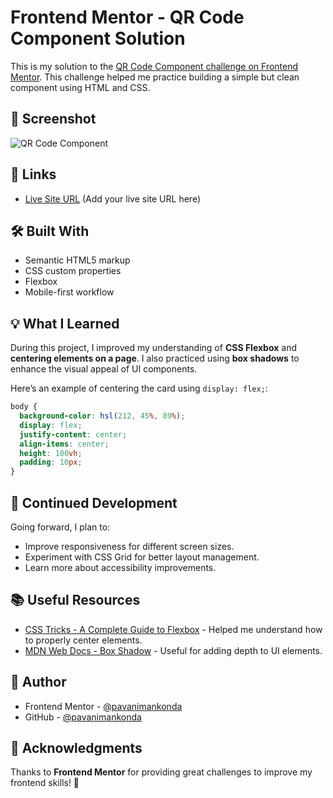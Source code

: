 # Frontend Mentor - QR Code Component Solution

This is my solution to the [QR Code Component challenge on Frontend Mentor](https://www.frontendmentor.io/challenges/qr-code-component-iux_sIO_H). This challenge helped me practice building a simple but clean component using HTML and CSS.

## 📸 Screenshot

![QR Code Component](Screenshot.jpg)

## 🔗 Links

- [Live Site URL](#) (Add your live site URL here)

## 🛠️ Built With

- Semantic HTML5 markup
- CSS custom properties
- Flexbox
- Mobile-first workflow

## 💡 What I Learned

During this project, I improved my understanding of **CSS Flexbox** and **centering elements on a page**. I also practiced using **box shadows** to enhance the visual appeal of UI components.

Here’s an example of centering the card using `display: flex;`:

```css
body {
  background-color: hsl(212, 45%, 89%);
  display: flex;
  justify-content: center;
  align-items: center;
  height: 100vh;
  padding: 10px;
}
```

## 🚀 Continued Development

Going forward, I plan to:
- Improve responsiveness for different screen sizes.
- Experiment with CSS Grid for better layout management.
- Learn more about accessibility improvements.

## 📚 Useful Resources

- [CSS Tricks - A Complete Guide to Flexbox](https://css-tricks.com/snippets/css/a-guide-to-flexbox/) - Helped me understand how to properly center elements.
- [MDN Web Docs - Box Shadow](https://developer.mozilla.org/en-US/docs/Web/CSS/box-shadow) - Useful for adding depth to UI elements.

## 👤 Author

- Frontend Mentor - [@pavanimankonda](https://www.frontendmentor.io/profile/pavanimankonda)  
- GitHub - [@pavanimankonda](https://github.com/pavanimankonda)

## 🎉 Acknowledgments

Thanks to **Frontend Mentor** for providing great challenges to improve my frontend skills! 🚀

